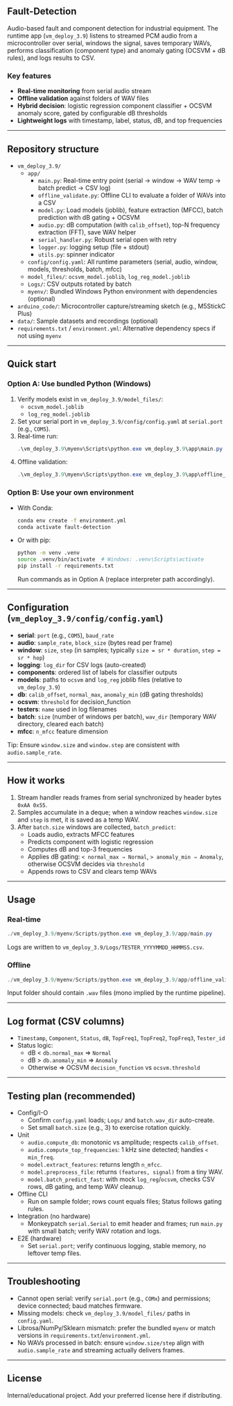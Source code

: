 ## Fault-Detection

Audio-based fault and component detection for industrial equipment. The runtime app (`vm_deploy_3.9`) listens to streamed PCM audio from a microcontroller over serial, windows the signal, saves temporary WAVs, performs classification (component type) and anomaly gating (OCSVM + dB rules), and logs results to CSV.

### Key features

- **Real-time monitoring** from serial audio stream
- **Offline validation** against folders of WAV files
- **Hybrid decision**: logistic regression component classifier + OCSVM anomaly score, gated by configurable dB thresholds
- **Lightweight logs** with timestamp, label, status, dB, and top frequencies

---

## Repository structure

- `vm_deploy_3.9/`
  - `app/`
    - `main.py`: Real-time entry point (serial → window → WAV temp → batch predict → CSV log)
    - `offline_validate.py`: Offline CLI to evaluate a folder of WAVs into a CSV
    - `model.py`: Load models (joblib), feature extraction (MFCC), batch prediction with dB gating + OCSVM
    - `audio.py`: dB computation (with `calib_offset`), top-N frequency extraction (FFT), save WAV helper
    - `serial_handler.py`: Robust serial open with retry
    - `logger.py`: logging setup (file + stdout)
    - `utils.py`: spinner indicator
  - `config/config.yaml`: All runtime parameters (serial, audio, window, models, thresholds, batch, mfcc)
  - `model_files/`: `ocsvm_model.joblib`, `log_reg_model.joblib`
  - `Logs/`: CSV outputs rotated by batch
  - `myenv/`: Bundled Windows Python environment with dependencies (optional)
- `arduino_code/`: Microcontroller capture/streaming sketch (e.g., M5StickC Plus)
- `data/`: Sample datasets and recordings (optional)
- `requirements.txt` / `environment.yml`: Alternative dependency specs if not using `myenv`

---

## Quick start

### Option A: Use bundled Python (Windows)

1. Verify models exist in `vm_deploy_3.9/model_files/`:
   - `ocsvm_model.joblib`
   - `log_reg_model.joblib`
2. Set your serial port in `vm_deploy_3.9/config/config.yaml` at `serial.port` (e.g., `COM5`).
3. Real-time run:
   ```powershell
   .\vm_deploy_3.9\myenv\Scripts\python.exe vm_deploy_3.9\app\main.py
   ```
4. Offline validation:
   ```powershell
   .\vm_deploy_3.9\myenv\Scripts\python.exe vm_deploy_3.9\app\offline_validate.py data\component_data_train_test\test --out offline_results.csv
   ```

### Option B: Use your own environment

- With Conda:
  ```bash
  conda env create -f environment.yml
  conda activate fault-detection
  ```
- Or with pip:
  ```bash
  python -m venv .venv
  source .venv/bin/activate  # Windows: .venv\Scripts\activate
  pip install -r requirements.txt
  ```
  Run commands as in Option A (replace interpreter path accordingly).

---

## Configuration (`vm_deploy_3.9/config/config.yaml`)

- **serial**: `port` (e.g., `COM5`), `baud_rate`
- **audio**: `sample_rate`, `block_size` (bytes read per frame)
- **window**: `size`, `step` (in samples; typically `size = sr * duration`, `step = sr * hop`)
- **logging**: `log_dir` for CSV logs (auto-created)
- **components**: ordered list of labels for classifier outputs
- **models**: paths to `ocsvm` and `log_reg` joblib files (relative to `vm_deploy_3.9`)
- **db**: `calib_offset`, `normal_max`, `anomaly_min` (dB gating thresholds)
- **ocsvm**: `threshold` for decision_function
- **testers**: `name` used in log filenames
- **batch**: `size` (number of windows per batch), `wav_dir` (temporary WAV directory, cleared each batch)
- **mfcc**: `n_mfcc` feature dimension

Tip: Ensure `window.size` and `window.step` are consistent with `audio.sample_rate`.

---

## How it works

1. Stream handler reads frames from serial synchronized by header bytes `0xAA 0x55`.
2. Samples accumulate in a deque; when a window reaches `window.size` and `step` is met, it is saved as a temp WAV.
3. After `batch.size` windows are collected, `batch_predict`:
   - Loads audio, extracts MFCC features
   - Predicts component with logistic regression
   - Computes dB and top-3 frequencies
   - Applies dB gating: `< normal_max ⇒ Normal`, `> anomaly_min ⇒ Anomaly`, otherwise OCSVM decides via `threshold`
   - Appends rows to CSV and clears temp WAVs

---

## Usage

### Real-time

```powershell
./vm_deploy_3.9/myenv/Scripts/python.exe vm_deploy_3.9/app/main.py
```

Logs are written to `vm_deploy_3.9/Logs/TESTER_YYYYMMDD_HHMMSS.csv`.

### Offline

```powershell
./vm_deploy_3.9/myenv/Scripts/python.exe vm_deploy_3.9/app/offline_validate.py <wav_folder> --out offline_results.csv
```

Input folder should contain `.wav` files (mono implied by the runtime pipeline).

---

## Log format (CSV columns)

- `Timestamp`, `Component`, `Status`, `dB`, `TopFreq1`, `TopFreq2`, `TopFreq3`, `Tester_id`
- Status logic:
  - dB < `db.normal_max` ⇒ `Normal`
  - dB > `db.anomaly_min` ⇒ `Anomaly`
  - Otherwise ⇒ OCSVM `decision_function` vs `ocsvm.threshold`

---

## Testing plan (recommended)

- Config/I-O
  - Confirm `config.yaml` loads; `Logs/` and `batch.wav_dir` auto-create.
  - Set small `batch.size` (e.g., 3) to exercise rotation quickly.
- Unit
  - `audio.compute_db`: monotonic vs amplitude; respects `calib_offset`.
  - `audio.compute_top_frequencies`: 1 kHz sine detected; handles `< min_freq`.
  - `model.extract_features`: returns length `n_mfcc`.
  - `model.preprocess_file`: returns `(features, signal)` from a tiny WAV.
  - `model.batch_predict_fast`: with mock `log_reg`/`ocsvm`, checks CSV rows, dB gating, and temp WAV cleanup.
- Offline CLI
  - Run on sample folder; rows count equals files; Status follows gating rules.
- Integration (no hardware)
  - Monkeypatch `serial.Serial` to emit header and frames; run `main.py` with small batch; verify WAV rotation and logs.
- E2E (hardware)
  - Set `serial.port`; verify continuous logging, stable memory, no leftover temp files.

---

## Troubleshooting

- Cannot open serial: verify `serial.port` (e.g., `COMx`) and permissions; device connected; baud matches firmware.
- Missing models: check `vm_deploy_3.9/model_files/` paths in `config.yaml`.
- Librosa/NumPy/Sklearn mismatch: prefer the bundled `myenv` or match versions in `requirements.txt`/`environment.yml`.
- No WAVs processed in batch: ensure `window.size/step` align with `audio.sample_rate` and streaming actually delivers frames.

---

## License

Internal/educational project. Add your preferred license here if distributing.
